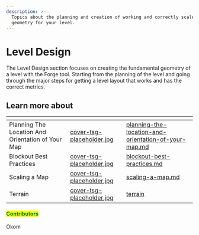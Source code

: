 ```yaml
---
description: >-
  Topics about the planning and creation of working and correctly scaled basic
  geometry for your level.
---
```


# Level Design

The Level Design section focuses on creating the fundamental geometry of a level with the Forge tool. Starting from the planning of the level and going through the major steps for getting a level layout that works and has the correct metrics.



## Learn more about

<table data-view="cards"><thead><tr><th></th><th data-hidden data-card-cover data-type="files"></th><th data-hidden data-card-target data-type="content-ref"></th></tr></thead><tbody><tr><td>Planning The Location And Orientation of Your Map</td><td><a href="../../../.gitbook/assets/cover-tsg-placeholder.jpg">cover-tsg-placeholder.jpg</a></td><td><a href="planning-the-location-and-orientation-of-your-map.md">planning-the-location-and-orientation-of-your-map.md</a></td></tr><tr><td>Blockout Best Practices</td><td><a href="../../../.gitbook/assets/cover-tsg-placeholder.jpg">cover-tsg-placeholder.jpg</a></td><td><a href="blockout-best-practices.md">blockout-best-practices.md</a></td></tr><tr><td>Scaling a Map</td><td><a href="../../../.gitbook/assets/cover-tsg-placeholder.jpg">cover-tsg-placeholder.jpg</a></td><td><a href="scaling-a-map.md">scaling-a-map.md</a></td></tr><tr><td>Terrain</td><td><a href="../../../.gitbook/assets/cover-tsg-placeholder.jpg">cover-tsg-placeholder.jpg</a></td><td><a href="terrain/">terrain</a></td></tr></tbody></table>



#### <mark style="color:green;">Contributors</mark>

Okom
